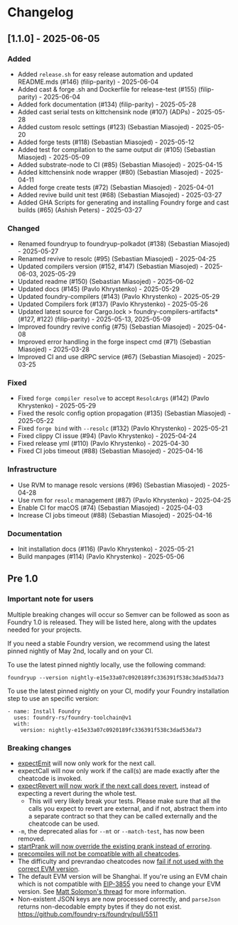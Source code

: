 # Changelog

## [1.1.0] - 2025-06-05

### Added
- Added `release.sh` for easy release automation and updated README.mds (#146) (filip-parity) - 2025-06-04
- Added cast & forge .sh and Dockerfile for release-test (#155) (filip-parity) - 2025-06-04
- Added fork documentation (#134) (filip-parity) - 2025-05-28
- Added cast serial tests on kittchensink node (#107) (ADPs) - 2025-05-28
- Added custom resolc settings (#123) (Sebastian Miasojed) - 2025-05-20
- Added forge tests (#118) (Sebastian Miasojed) - 2025-05-12
- Added test for compilation to the same output dir (#105) (Sebastian Miasojed) - 2025-05-09
- Added substrate-node to CI (#85) (Sebastian Miasojed) - 2025-04-15
- Added kittchensink node wrapper (#80) (Sebastian Miasojed) - 2025-04-11
- Added forge create tests (#72) (Sebastian Miasojed) - 2025-04-01
- Added revive build unit test (#68) (Sebastian Miasojed) - 2025-03-27
- Added GHA Scripts for generating and installing Foundry forge and cast builds (#65) (Ashish Peters) - 2025-03-27

### Changed
- Renamed foundryup to foundryup-polkadot (#138) (Sebastian Miasojed) - 2025-05-27
- Renamed revive to resolc (#95) (Sebastian Miasojed) - 2025-04-25
- Updated compilers version (#152, #147) (Sebastian Miasojed) - 2025-06-03, 2025-05-29
- Updated readme (#150) (Sebastian Miasojed) - 2025-06-02
- Updated docs (#145) (Pavlo Khrystenko) - 2025-05-29
- Updated foundry-compilers (#143) (Pavlo Khrystenko) - 2025-05-29
- Updated Compilers fork (#137) (Pavlo Khrystenko) - 2025-05-26
- Updated latest source for Cargo.lock > foundry-compilers-artifacts* (#127, #122) (filip-parity) - 2025-05-13, 2025-05-09
- Improved foundry revive config (#75) (Sebastian Miasojed) - 2025-04-08
- Improved error handling in the forge inspect cmd (#71) (Sebastian Miasojed) - 2025-03-28
- Improved CI and use dRPC service (#67) (Sebastian Miasojed) - 2025-03-25

### Fixed
- Fixed `forge compiler resolve` to accept `ResolcArgs` (#142) (Pavlo Khrystenko) - 2025-05-29
- Fixed the resolc config option propagation (#135) (Sebastian Miasojed) - 2025-05-22
- Fixed `forge bind` with `--resolc` (#132) (Pavlo Khrystenko) - 2025-05-21
- Fixed clippy CI issue (#94) (Pavlo Khrystenko) - 2025-04-24
- Fixed release yml (#110) (Pavlo Khrystenko) - 2025-04-30
- Fixed CI jobs timeout (#88) (Sebastian Miasojed) - 2025-04-16

### Infrastructure
- Use RVM to manage resolc versions (#96) (Sebastian Miasojed) - 2025-04-28
- Use rvm for `resolc` management (#87) (Pavlo Khrystenko) - 2025-04-25
- Enable CI for macOS (#74) (Sebastian Miasojed) - 2025-04-03
- Increase CI jobs timeout (#88) (Sebastian Miasojed) - 2025-04-16

### Documentation
- Init installation docs (#116) (Pavlo Khrystenko) - 2025-05-21
- Build manpages (#114) (Pavlo Khrystenko) - 2025-05-06

## Pre 1.0

### Important note for users

Multiple breaking changes will occur so Semver can be followed as soon as Foundry 1.0 is released. They will be listed here, along with the updates needed for your projects.

If you need a stable Foundry version, we recommend using the latest pinned nightly of May 2nd, locally and on your CI.

To use the latest pinned nightly locally, use the following command:

```
foundryup --version nightly-e15e33a07c0920189fc336391f538c3dad53da73
````

To use the latest pinned nightly on your CI, modify your Foundry installation step to use an specific version:

```
- name: Install Foundry
  uses: foundry-rs/foundry-toolchain@v1
  with:
    version: nightly-e15e33a07c0920189fc336391f538c3dad53da73
```

### Breaking changes

- [expectEmit](https://github.com/foundry-rs/foundry/pull/4920) will now only work for the next call.
- expectCall will now only work if the call(s) are made exactly after the cheatcode is invoked.
- [expectRevert will now work if the next call does revert](https://github.com/foundry-rs/foundry/pull/4945), instead of expecting a revert during the whole test.
  - This will very likely break your tests. Please make sure that all the calls you expect to revert are external, and if not, abstract them into a separate contract so that they can be called externally and the cheatcode can be used.
- `-m`, the deprecated alias for `--mt` or `--match-test`, has now been removed.
- [startPrank will now override the existing prank instead of erroring](https://github.com/foundry-rs/foundry/pull/4826).
- [precompiles will not be compatible with all cheatcodes](https://github.com/foundry-rs/foundry/pull/4905).
- The difficulty and prevrandao cheatcodes now [fail if not used with the correct EVM version](https://github.com/foundry-rs/foundry/pull/4904).
- The default EVM version will be Shanghai. If you're using an EVM chain which is not compatible with [EIP-3855](https://eips.ethereum.org/EIPS/eip-3855) you need to change your EVM version. See [Matt Solomon's thread](https://twitter.com/msolomon44/status/1656411871635972096) for more information.
- Non-existent JSON keys are now processed correctly, and `parseJson` returns non-decodable empty bytes if they do not exist. https://github.com/foundry-rs/foundry/pull/5511
